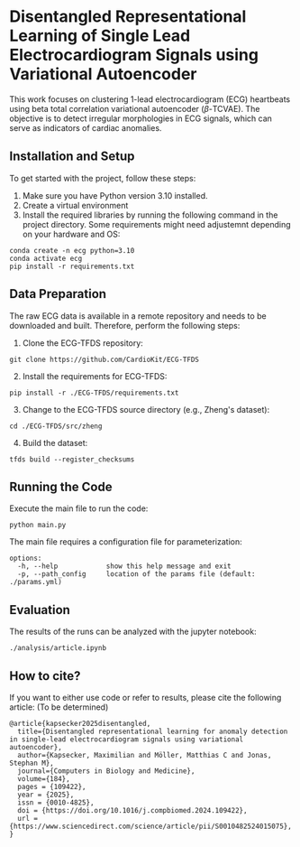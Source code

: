 # Disentangled Representational Learning of Single Lead Electrocardiogram Signals using Variational Autoencoder

This work focuses on clustering 1-lead electrocardiogram (ECG) heartbeats using beta total correlation variational autoencoder ($\beta$-TCVAE).
The objective is to detect irregular morphologies in ECG signals, which can serve as indicators of cardiac anomalies.

## Installation and Setup

To get started with the project, follow these steps:

1. Make sure you have Python version 3.10 installed.
2. Create a virtual environment
3. Install the required libraries by running the following command in the project directory. Some requirements might need adjustemnt depending on your hardware and OS:
````
conda create -n ecg python=3.10
conda activate ecg
pip install -r requirements.txt
````

## Data Preparation

The raw ECG data is available in a remote repository and needs to be downloaded and built. Therefore, perform the following steps:

1. Clone the ECG-TFDS repository:
```
git clone https://github.com/CardioKit/ECG-TFDS
```
2. Install the requirements for ECG-TFDS:
```
pip install -r ./ECG-TFDS/requirements.txt
```
3. Change to the ECG-TFDS source directory (e.g., Zheng's dataset):
```
cd ./ECG-TFDS/src/zheng
```
4. Build the dataset:
```
tfds build --register_checksums
```

## Running the Code

Execute the main file to run the code:

```
python main.py 
```
The main file requires a configuration file for parameterization:

```
options:
  -h, --help            show this help message and exit
  -p, --path_config     location of the params file (default: ./params.yml)
```

## Evaluation

The results of the runs can be analyzed with the jupyter notebook:

```
./analysis/article.ipynb
```

## How to cite?

If you want to either use code or refer to results, please cite the following article: (To be determined)
```
@article{kapsecker2025disentangled,
  title={Disentangled representational learning for anomaly detection in single-lead electrocardiogram signals using variational autoencoder},
  author={Kapsecker, Maximilian and Möller, Matthias C and Jonas, Stephan M},
  journal={Computers in Biology and Medicine},
  volume={184},
  pages = {109422},
  year = {2025},
  issn = {0010-4825},
  doi = {https://doi.org/10.1016/j.compbiomed.2024.109422},
  url = {https://www.sciencedirect.com/science/article/pii/S0010482524015075},
}
```
